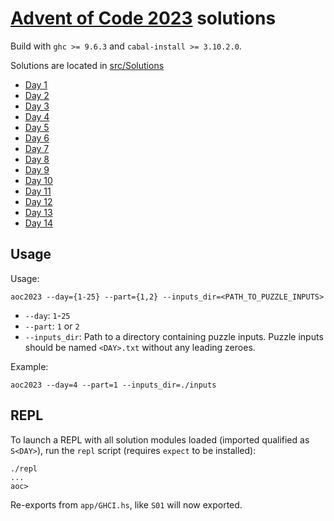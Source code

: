 # [Advent of Code 2023](https://adventofcode.com/2023) solutions

Build with `ghc >= 9.6.3` and `cabal-install >= 3.10.2.0`.

Solutions are located in
[src/Solutions](https://github.com/typesafety/aoc2023/tree/main/src/Solutions)

* [Day 1](https://github.com/typesafety/aoc2023/tree/main/src/Solutions/Day01.hs)
* [Day 2](https://github.com/typesafety/aoc2023/tree/main/src/Solutions/Day02.hs)
* [Day 3](https://github.com/typesafety/aoc2023/tree/main/src/Solutions/Day03.hs)
* [Day 4](https://github.com/typesafety/aoc2023/tree/main/src/Solutions/Day04.hs)
* [Day 5](https://github.com/typesafety/aoc2023/tree/main/src/Solutions/Day05.hs)
* [Day 6](https://github.com/typesafety/aoc2023/tree/main/src/Solutions/Day06.hs)
* [Day 7](https://github.com/typesafety/aoc2023/tree/main/src/Solutions/Day07.hs)
* [Day 8](https://github.com/typesafety/aoc2023/tree/main/src/Solutions/Day08.hs)
* [Day 9](https://github.com/typesafety/aoc2023/tree/main/src/Solutions/Day09.hs)
* [Day 10](https://github.com/typesafety/aoc2023/tree/main/src/Solutions/Day10.hs)
* [Day 11](https://github.com/typesafety/aoc2023/tree/main/src/Solutions/Day11.hs)
* [Day 12](https://github.com/typesafety/aoc2023/tree/main/src/Solutions/Day12.hs)
* [Day 13](https://github.com/typesafety/aoc2023/tree/main/src/Solutions/Day13.hs)
* [Day 14](https://github.com/typesafety/aoc2023/tree/main/src/Solutions/Day14.hs)

## Usage

Usage:
```
aoc2023 --day={1-25} --part={1,2} --inputs_dir=<PATH_TO_PUZZLE_INPUTS>
```

* `--day`: `1`-`25`
* `--part`: `1` or `2`
* `--inputs_dir`: Path to a directory containing puzzle inputs.  Puzzle inputs
    should be named `<DAY>.txt` without any leading zeroes.

Example:
```
aoc2023 --day=4 --part=1 --inputs_dir=./inputs
```

## REPL

To launch a REPL with all solution modules loaded (imported qualified as
`S<DAY>`), run the `repl` script (requires `expect` to be installed):

```
./repl
...
aoc>
```

Re-exports from `app/GHCI.hs`, like `S01` will now exported.
